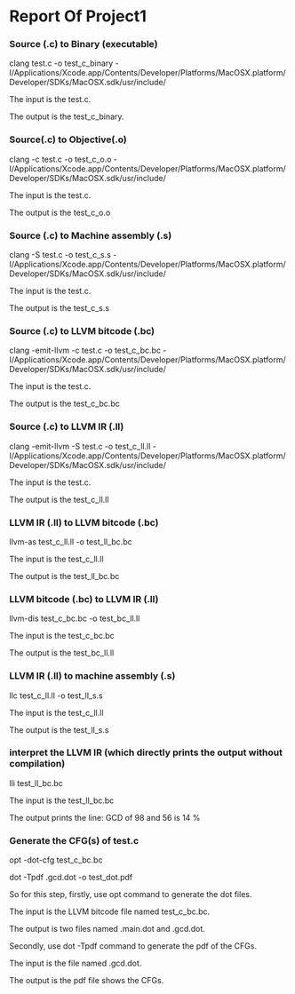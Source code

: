 # Report Of Project1
### Source (.c) to Binary (executable) 
clang test.c -o test_c_binary -I/Applications/Xcode.app/Contents/Developer/Platforms/MacOSX.platform/Developer/SDKs/MacOSX.sdk/usr/include/ 

The input is the test.c.

The output is the test_c_binary.

### Source(.c) to Objective(.o)
clang -c test.c -o test_c_o.o -I/Applications/Xcode.app/Contents/Developer/Platforms/MacOSX.platform/Developer/SDKs/MacOSX.sdk/usr/include/ 

The input is the test.c.

The output is the test_c_o.o

### Source (.c) to Machine assembly (.s) 
clang -S test.c -o test_c_s.s -I/Applications/Xcode.app/Contents/Developer/Platforms/MacOSX.platform/Developer/SDKs/MacOSX.sdk/usr/include/ 

The input is the test.c.

The output is the test_c_s.s

### Source (.c) to LLVM bitcode (.bc) 
clang -emit-llvm -c test.c -o test_c_bc.bc -I/Applications/Xcode.app/Contents/Developer/Platforms/MacOSX.platform/Developer/SDKs/MacOSX.sdk/usr/include/ 

The input is the test.c.

The output is the test_c_bc.bc

### Source (.c) to LLVM IR (.ll) 
clang  -emit-llvm -S test.c -o test_c_ll.ll -I/Applications/Xcode.app/Contents/Developer/Platforms/MacOSX.platform/Developer/SDKs/MacOSX.sdk/usr/include/

The input is the test.c.

The output is the test_c_ll.ll

### LLVM IR (.ll) to LLVM bitcode (.bc) 
llvm-as test_c_ll.ll -o test_ll_bc.bc

The input is the test_c_ll.ll

The output is the test_ll_bc.bc

### LLVM bitcode (.bc) to LLVM IR (.ll) 
llvm-dis test_c_bc.bc -o test_bc_ll.ll

The input is the test_c_bc.bc

The output is the test_bc_ll.ll

### LLVM IR (.ll) to machine assembly (.s) 
llc test_c_ll.ll -o test_ll_s.s

The input is the test_c_ll.ll

The output is the test_ll_s.s

### interpret the LLVM IR (which directly prints the output without compilation) 
lli test_ll_bc.bc

The input is the test_ll_bc.bc

The output prints the line: GCD of 98 and 56 is 14 %

### Generate the CFG(s) of test.c
opt -dot-cfg test_c_bc.bc

dot -Tpdf .gcd.dot -o test_dot.pdf 

So for this step, firstly, use opt command to generate the dot files. 

The input is the LLVM bitcode file named test_c_bc.bc. 

The output is two files named .main.dot and .gcd.dot.

Secondly, use dot -Tpdf command to generate the pdf of the CFGs. 

The input is the file named .gcd.dot. 

The output is the pdf file shows the CFGs. 

